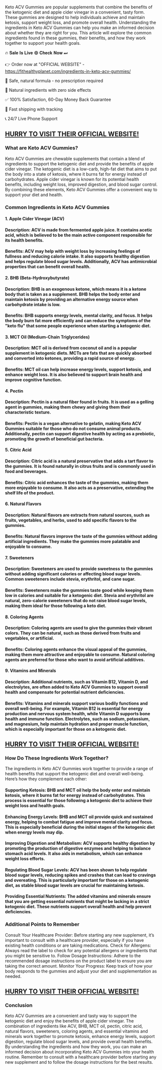 Keto ACV Gummies are popular supplements that combine the benefits of the ketogenic diet and apple cider vinegar in a convenient, tasty form. These gummies are designed to help individuals achieve and maintain ketosis, support weight loss, and promote overall health. Understanding the ingredients in Keto ACV Gummies can help you make an informed decision about whether they are right for you. This article will explore the common ingredients found in these gummies, their benefits, and how they work together to support your health goals.

🔥 𝐒𝐚𝐥𝐞 𝐈𝐬 𝐋𝐢𝐯𝐞 🟢 𝐂𝐡𝐞𝐜𝐤 𝐍𝐨𝐰 ⏭

👉 Order now at "OFFICIAL WEBSITE" - https://fithealthyplanet.com/ingredients-in-keto-acv-gummies/

🔵 Safe, natural formula - no prescription required

🌿 Natural ingredients with zero side effects

✅ 100% Satisfaction, 60-Day Money Back Guarantee

🚚 Fast shipping with tracking 

📞 24/7 Live Phone Support

## [HURRY TO VISIT THEIR OFFICIAL WEBSITE!](https://fithealthyplanet.com/ingredients-in-keto-acv-gummies/)

### What are Keto ACV Gummies?

Keto ACV Gummies are chewable supplements that contain a blend of ingredients to support the ketogenic diet and provide the benefits of apple cider vinegar. The ketogenic diet is a low-carb, high-fat diet that aims to put the body into a state of ketosis, where it burns fat for energy instead of carbohydrates. Apple cider vinegar is known for its potential health benefits, including weight loss, improved digestion, and blood sugar control. By combining these elements, Keto ACV Gummies offer a convenient way to support your diet and health.

### Common Ingredients in Keto ACV Gummies

#### 1. Apple Cider Vinegar (ACV)

#### Description: ACV is made from fermented apple juice. It contains acetic acid, which is believed to be the main active component responsible for its health benefits.
#### Benefits: ACV may help with weight loss by increasing feelings of fullness and reducing calorie intake. It also supports healthy digestion and helps regulate blood sugar levels. Additionally, ACV has antimicrobial properties that can benefit overall health.

#### 2. BHB (Beta-Hydroxybutyrate)

#### Description: BHB is an exogenous ketone, which means it is a ketone body that is taken as a supplement. BHB helps the body enter and maintain ketosis by providing an alternative energy source when carbohydrate intake is low.
#### Benefits: BHB supports energy levels, mental clarity, and focus. It helps the body burn fat more efficiently and can reduce the symptoms of the "keto flu" that some people experience when starting a ketogenic diet.

#### 3. MCT Oil (Medium-Chain Triglycerides)

#### Description: MCT oil is derived from coconut oil and is a popular supplement in ketogenic diets. MCTs are fats that are quickly absorbed and converted into ketones, providing a rapid source of energy.
#### Benefits: MCT oil can help increase energy levels, support ketosis, and enhance weight loss. It is also believed to support brain health and improve cognitive function.

#### 4. Pectin

#### Description: Pectin is a natural fiber found in fruits. It is used as a gelling agent in gummies, making them chewy and giving them their characteristic texture.
#### Benefits: Pectin is a vegan alternative to gelatin, making Keto ACV Gummies suitable for those who do not consume animal products. Additionally, pectin can support digestive health by acting as a prebiotic, promoting the growth of beneficial gut bacteria.

#### 5. Citric Acid

#### Description: Citric acid is a natural preservative that adds a tart flavor to the gummies. It is found naturally in citrus fruits and is commonly used in food and beverages.
#### Benefits: Citric acid enhances the taste of the gummies, making them more enjoyable to consume. It also acts as a preservative, extending the shelf life of the product.

#### 6. Natural Flavors

#### Description: Natural flavors are extracts from natural sources, such as fruits, vegetables, and herbs, used to add specific flavors to the gummies.
#### Benefits: Natural flavors improve the taste of the gummies without adding artificial ingredients. They make the gummies more palatable and enjoyable to consume.

#### 7. Sweeteners

#### Description: Sweeteners are used to provide sweetness to the gummies without adding significant calories or affecting blood sugar levels. Common sweeteners include stevia, erythritol, and cane sugar.
#### Benefits: Sweeteners make the gummies taste good while keeping them low in calories and suitable for a ketogenic diet. Stevia and erythritol are natural, zero-calorie sweeteners that do not raise blood sugar levels, making them ideal for those following a keto diet.

#### 8. Coloring Agents

#### Description: Coloring agents are used to give the gummies their vibrant colors. They can be natural, such as those derived from fruits and vegetables, or artificial.
#### Benefits: Coloring agents enhance the visual appeal of the gummies, making them more attractive and enjoyable to consume. Natural coloring agents are preferred for those who want to avoid artificial additives.

#### 9. Vitamins and Minerals

#### Description: Additional nutrients, such as Vitamin B12, Vitamin D, and electrolytes, are often added to Keto ACV Gummies to support overall health and compensate for potential nutrient deficiencies.
#### Benefits: Vitamins and minerals support various bodily functions and overall well-being. For example, Vitamin B12 is essential for energy production and nervous system health, while Vitamin D supports bone health and immune function. Electrolytes, such as sodium, potassium, and magnesium, help maintain hydration and proper muscle function, which is especially important for those on a ketogenic diet.

## [HURRY TO VISIT THEIR OFFICIAL WEBSITE!](https://fithealthyplanet.com/ingredients-in-keto-acv-gummies/)

### How Do These Ingredients Work Together?

The ingredients in Keto ACV Gummies work together to provide a range of health benefits that support the ketogenic diet and overall well-being. Here’s how they complement each other:

#### Supporting Ketosis: BHB and MCT oil help the body enter and maintain ketosis, where it burns fat for energy instead of carbohydrates. This process is essential for those following a ketogenic diet to achieve their weight loss and health goals.
#### Enhancing Energy Levels: BHB and MCT oil provide quick and sustained energy, helping to combat fatigue and improve mental clarity and focus. This is especially beneficial during the initial stages of the ketogenic diet when energy levels may dip.
#### Improving Digestion and Metabolism: ACV supports healthy digestion by promoting the production of digestive enzymes and helping to balance stomach acid levels. It also aids in metabolism, which can enhance weight loss efforts.
#### Regulating Blood Sugar Levels: ACV has been shown to help regulate blood sugar levels, reducing spikes and crashes that can lead to cravings and overeating. This is particularly important for those on a ketogenic diet, as stable blood sugar levels are crucial for maintaining ketosis.
#### Providing Essential Nutrients: The added vitamins and minerals ensure that you are getting essential nutrients that might be lacking in a strict ketogenic diet. These nutrients support overall health and help prevent deficiencies.

### Additional Points to Remember

Consult Your Healthcare Provider: Before starting any new supplement, it’s important to consult with a healthcare provider, especially if you have existing health conditions or are taking medications.
Check for Allergens: Always read the label to check for any potential allergens or ingredients that you might be sensitive to.
Follow Dosage Instructions: Adhere to the recommended dosage instructions on the product label to ensure you are taking the correct amount.
Monitor Your Progress: Keep track of how your body responds to the gummies and adjust your diet and supplementation as needed.

## [HURRY TO VISIT THEIR OFFICIAL WEBSITE!](https://fithealthyplanet.com/ingredients-in-keto-acv-gummies/)

### Conclusion

Keto ACV Gummies are a convenient and tasty way to support the ketogenic diet and enjoy the benefits of apple cider vinegar. The combination of ingredients like ACV, BHB, MCT oil, pectin, citric acid, natural flavors, sweeteners, coloring agents, and essential vitamins and minerals work together to promote ketosis, enhance energy levels, support digestion, regulate blood sugar levels, and provide overall health benefits. By understanding the ingredients and how they work, you can make an informed decision about incorporating Keto ACV Gummies into your health routine. Remember to consult with a healthcare provider before starting any new supplement and to follow the dosage instructions for the best results.
